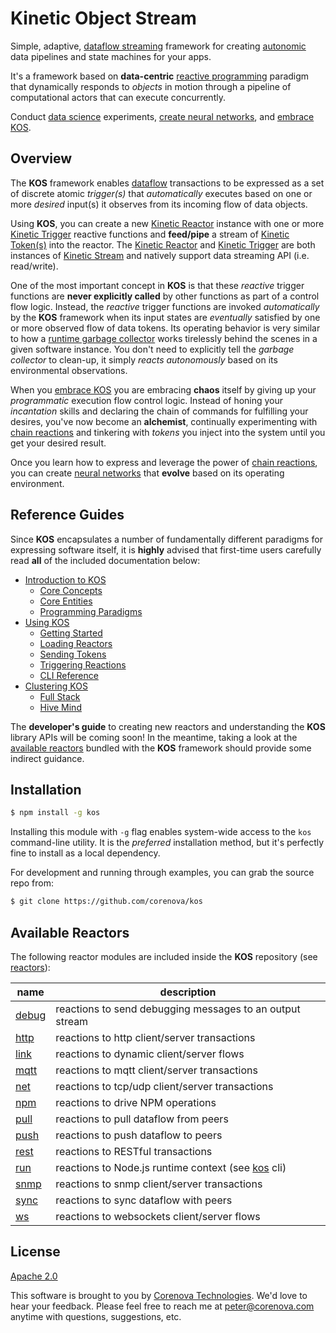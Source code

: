# Kinetic Object Stream

Simple, adaptive,
[dataflow streaming](https://en.wikipedia.org/wiki/Dataflow) framework
for creating
[autonomic](https://en.wikipedia.org/wiki/Autonomic_Computing) data
pipelines and state machines for your apps.

It's a framework based on **data-centric**
[reactive programming](https://en.wikipedia.org/wiki/Reactive_programming)
paradigm that dynamically responds to *objects* in motion through a
pipeline of computational actors that can execute concurrently.

Conduct [data science](https://en.wikipedia.org/wiki/Data_science)
experiments, [create neural networks](./doc/cluster.md), and
[embrace KOS](./doc/intro.md).

<!---
  [![NPM Version][npm-image]][npm-url]
  [![NPM Downloads][downloads-image]][downloads-url]
--->

## Overview

The **KOS** framework enables
[dataflow](https://en.wikipedia.org/wiki/Dataflow) transactions to be
expressed as a set of discrete atomic *trigger(s)* that
*automatically* executes based on one or more *desired* input(s) it
observes from its incoming flow of data objects.

Using **KOS**, you can create a new
[Kinetic Reactor](./doc/intro.md#kinetic-reactor) instance with one
or more [Kinetic Trigger](./doc/intro.md#kinetic-trigger) reactive
functions and **feed/pipe** a stream of
[Kinetic Token(s)](./doc/intro.md#kinetic-token) into the
reactor. The [Kinetic Reactor](./doc/intro.md#kinetic-reactor) and
[Kinetic Trigger](./doc/intro.md#kinetic-trigger) are both instances
of [Kinetic Stream](./doc/intro.md#kinetic-stream) and natively
support data streaming API (i.e. read/write).

One of the most important concept in **KOS** is that these *reactive*
trigger functions are **never explicitly called** by other functions
as part of a control flow logic. Instead, the *reactive* trigger
functions are invoked *automatically* by the **KOS** framework when
its input states are *eventually* satisfied by one or more observed
flow of data tokens. Its operating behavior is very similar to how a
[runtime garbage collector](https://en.wikipedia.org/wiki/Garbage_collection_(computer_science))
works tirelessly behind the scenes in a given software instance. You
don't need to explicitly tell the *garbage collector* to clean-up, it
simply *reacts autonomously* based on its environmental observations.

When you [embrace KOS](./doc/intro.md) you are embracing **chaos**
itself by giving up your *programmatic* execution flow control
logic. Instead of honing your *incantation* skills and declaring the
chain of commands for fulfilling your desires, you've now become an
**alchemist**, continually experimenting with
[chain reactions](./doc/intro.md#chain-reactions) and tinkering with *tokens*
you inject into the system until you get your desired result.

Once you learn how to express and leverage the power of
[chain reactions](./doc/intro.md#chain-reactions), you can create
[neural networks](./doc/cluster.md) that **evolve** based on its
operating environment.

## Reference Guides

Since **KOS** encapsulates a number of fundamentally different
paradigms for expressing software itself, it is **highly** advised
that first-time users carefully read **all** of the included
documentation below:

- [Introduction to KOS](./doc/intro.md)
  - [Core Concepts](./doc/intro.md#core-concepts)
  - [Core Entities](./doc/intro.md#core-entities)
  - [Programming Paradigms](./doc/intro.md#programming-paradigms)
- [Using KOS](./doc/usage.md)
  - [Getting Started](./doc/usage.md#getting-started)
  - [Loading Reactors](./doc/usage.md#loading-reactors)
  - [Sending Tokens](./doc/usage.md#sending-tokens)
  - [Triggering Reactions](./doc/usage.md#triggering-reactions)
  - [CLI Reference](./doc/usage.md#cli-reference)
- [Clustering KOS](./doc/cluster.md)
  - [Full Stack](./doc/cluster.md#full-stack)
  - [Hive Mind](./doc/cluster.md#hive-mind)

The **developer's guide** to creating new reactors and understanding
the **KOS** library APIs will be coming soon! In the meantime, taking
a look at the [available reactors](#available-reactors) bundled with
the **KOS** framework should provide some indirect guidance.

## Installation

```bash
$ npm install -g kos
```

Installing this module with `-g` flag enables system-wide access to
the `kos` command-line utility. It is the *preferred* installation
method, but it's perfectly fine to install as a local dependency.

For development and running through examples, you can grab the source
repo from:

```bash
$ git clone https://github.com/corenova/kos
```

## Available Reactors

The following reactor modules are included inside the **KOS**
repository (see [reactors](./reactor)):

name | description
---  | ---
[debug](./reactor/debug.md) | reactions to send debugging messages to an output stream
[http](./reactor/http.md) | reactions to http client/server transactions
[link](./reactor/link.md) | reactions to dynamic client/server flows
[mqtt](./reactor/mqtt.md) | reactions to mqtt client/server transactions
[net](./reactor/net.md) | reactions to tcp/udp client/server transactions
[npm](./reactor/npm.md) | reactions to drive NPM operations
[pull](./reactor/pull.md) | reactions to pull dataflow from peers
[push](./reactor/push.md) | reactions to push dataflow to peers
[rest](./reactor/rest.md) | reactions to RESTful transactions
[run](./reactor/run.md) | reactions to Node.js runtime context (see [kos](./bin/kos.js) cli)
[snmp](./reactor/snmp.md) | reactions to snmp client/server transactions
[sync](./reactor/sync.md) | reactions to sync dataflow with peers
[ws](./reactor/ws.md) | reactions to websockets client/server flows

## License
  [Apache 2.0](LICENSE)

This software is brought to you by
[Corenova Technologies](http://www.corenova.com). We'd love to hear
your feedback.  Please feel free to reach me at <peter@corenova.com>
anytime with questions, suggestions, etc.

[npm-image]: https://img.shields.io/npm/v/kos.svg
[npm-url]: https://npmjs.org/package/kos
[downloads-image]: https://img.shields.io/npm/dt/kos.svg
[downloads-url]: https://npmjs.org/package/kos
